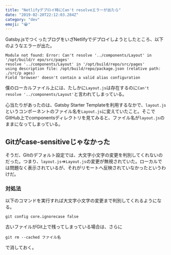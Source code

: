 ```yaml
---
title: "Netlifyデプロイ時にCan't resolveエラーが出たら"
date: "2019-02-20T22:12:03.284Z"
category: "dev"
emoji: "😭"
---
```


Gatsby.jsでつくったブログをいざNetlifyでデプロイしようとしたところ、以下のようなエラーが出た。

```
Module not found: Error: Can't resolve '../components/Layout' in '/opt/build/r epo/src/pages'
resolve '../components/Layout' in '/opt/build/repo/src/pages'
using description file: /opt/build/repo/package.json (relative path: ./src/p ages)
Field 'browser' doesn't contain a valid alias configuration
```

僕のローカルファイル上には、たしかに`Layout.js`は存在するのに`Can't resolve '../components/Layout'`と言われてしまっている。

心当たりがあったのは、Gatsby Starter Templateを利用するなかで、`layout.js`というコンポーネントのファイル名を`Layout.js`に変えていたこと。そこでGitHub上でcomponentsディレクトリを見てみると、ファイル名が`layout.js`のままになってしまっている。


## Gitがcase-sensitiveじゃなかった
そうだ、Gitのデフォルト設定では、大文字小文字の変更を判別してくれないのだった。つまり、`layout.js`⇒`Layout.js`の変更が無視されていた。ローカルでは問題なく表示されているが、それがリモートへ反映されていなかったというわけだ。

### 対処法
以下のコマンドを実行すれば大文字小文字の変更まで判別してくれるようになる。

```
git config core.ignorecase false
```

古いファイルがGit上で残ってしまっている場合は、さらに
```
git rm --cached ファイル名
```
で消しておく。